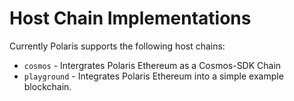 # Host Chain Implementations

Currently Polaris supports the following host chains:

* `cosmos` - Intergrates Polaris Ethereum as a Cosmos-SDK Chain
* `playground` - Integrates Polaris Ethereum into a simple example blockchain. 